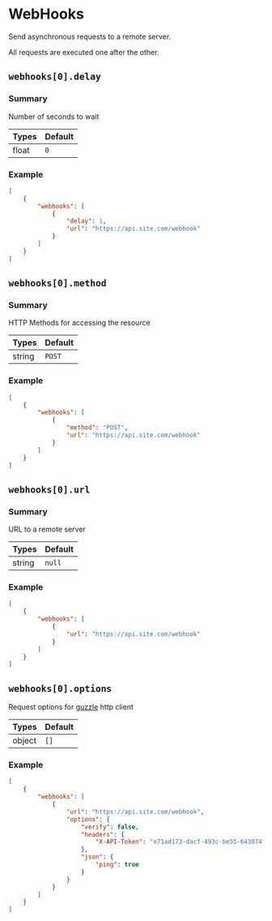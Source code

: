 # WebHooks

Send asynchronous requests to a remote server.

All requests are executed one after the other.

## `webhooks[0].delay`

### Summary

Number of seconds to wait

| Types | Default |
|-------|---------|
| float | `0`     |

### Example

```json
[
    {
        "webhooks": [
            {
                "delay": 1,
                "url": "https://api.site.com/webhook"
            }
        ]
    }
]
```

## `webhooks[0].method`

### Summary

HTTP Methods for accessing the resource

| Types  | Default |
|--------|---------|
| string | `POST`  |

### Example

```json
[
    {
        "webhooks": [
            {
                "method": "POST",
                "url": "https://api.site.com/webhook"
            }
        ]
    }
]
```

## `webhooks[0].url`

### Summary

URL to a remote server

| Types  | Default |
|--------|---------|
| string | `null`  |

### Example

```json
[
    {
        "webhooks": [
            {
                "url": "https://api.site.com/webhook"
            }
        ]
    }
]
```

## `webhooks[0].options`

Request options for [guzzle](https://docs.guzzlephp.org/en/stable/request-options.html) http client

| Types  | Default |
|--------|---------|
| object | `[]`    |

### Example

```json
[
    {
        "webhooks": [
            {
                "url": "https://api.site.com/webhook",
                "options": {
                    "verify": false,
                    "headers": {
                        "X-API-Token": "e71ad173-dacf-493c-be55-643074fdf41c"
                    },
                    "json": {
                        "ping": true
                    }
                }
            }
        ]
    }
]
```